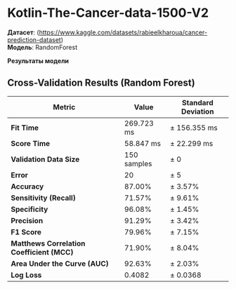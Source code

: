 # Kotlin-The-Cancer-data-1500-V2

**Датасет**: (https://www.kaggle.com/datasets/rabieelkharoua/cancer-prediction-dataset)  
**Модель**: RandomForest  

**Результаты модели**
## Cross-Validation Results (Random Forest)


| **Metric**                       | **Value**               | **Standard Deviation** |
|----------------------------------|-------------------------|------------------------|
| **Fit Time**                     | 269.723 ms              | ± 156.355 ms           |
| **Score Time**                   | 58.847 ms               | ± 22.299 ms            |
| **Validation Data Size**         | 150 samples             | ± 0                    |
| **Error**                        | 20                      | ± 5                    |
| **Accuracy**                     | 87.00%                  | ± 3.57%                |
| **Sensitivity (Recall)**         | 71.57%                  | ± 9.61%                |
| **Specificity**                  | 96.08%                  | ± 1.45%                |
| **Precision**                    | 91.29%                  | ± 3.42%                |
| **F1 Score**                     | 79.96%                  | ± 7.15%                |
| **Matthews Correlation Coefficient (MCC)** | 71.90%         | ± 8.04%                |
| **Area Under the Curve (AUC)**   | 92.63%                  | ± 2.03%                |
| **Log Loss**                     | 0.4082                  | ± 0.0368               |
